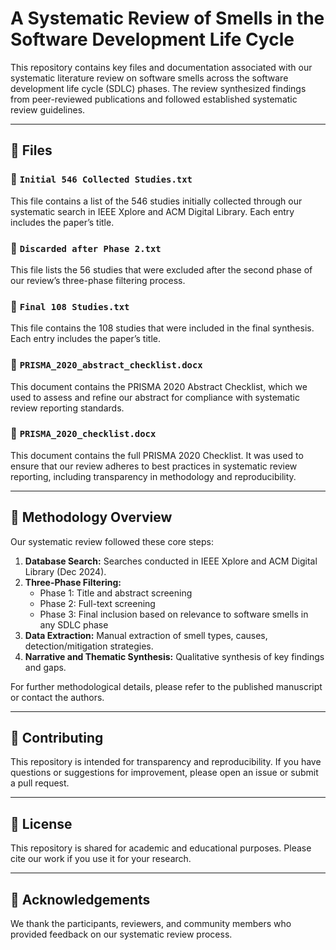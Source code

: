 # A Systematic Review of Smells in the Software Development Life Cycle

This repository contains key files and documentation associated with our systematic literature review on software smells across the software development life cycle (SDLC) phases. The review synthesized findings from peer-reviewed publications and followed established systematic review guidelines.

---

## 📄 Files

### 🔹 `Initial 546 Collected Studies.txt`
This file contains a list of the 546 studies initially collected through our systematic search in IEEE Xplore and ACM Digital Library. Each entry includes the paper’s title.

### 🔹 `Discarded after Phase 2.txt`
This file lists the 56 studies that were excluded after the second phase of our review’s three-phase filtering process.
### 🔹 `Final 108 Studies.txt`
This file contains the 108 studies that were included in the final synthesis. Each entry includes the paper’s title.

### 🔹 `PRISMA_2020_abstract_checklist.docx`
This document contains the PRISMA 2020 Abstract Checklist, which we used to assess and refine our abstract for compliance with systematic review reporting standards.

### 🔹 `PRISMA_2020_checklist.docx`
This document contains the full PRISMA 2020 Checklist. It was used to ensure that our review adheres to best practices in systematic review reporting, including transparency in methodology and reproducibility.

---

## 🔎 Methodology Overview

Our systematic review followed these core steps:
1. **Database Search:** Searches conducted in IEEE Xplore and ACM Digital Library (Dec 2024).
2. **Three-Phase Filtering:**  
   - Phase 1: Title and abstract screening  
   - Phase 2: Full-text screening  
   - Phase 3: Final inclusion based on relevance to software smells in any SDLC phase  
3. **Data Extraction:** Manual extraction of smell types, causes, detection/mitigation strategies.
4. **Narrative and Thematic Synthesis:** Qualitative synthesis of key findings and gaps.

For further methodological details, please refer to the published manuscript or contact the authors.

---

## 🤝 Contributing

This repository is intended for transparency and reproducibility. If you have questions or suggestions for improvement, please open an issue or submit a pull request.

---

## 📜 License

This repository is shared for academic and educational purposes. Please cite our work if you use it for your research.

---

## 🙏 Acknowledgements

We thank the participants, reviewers, and community members who provided feedback on our systematic review process.

